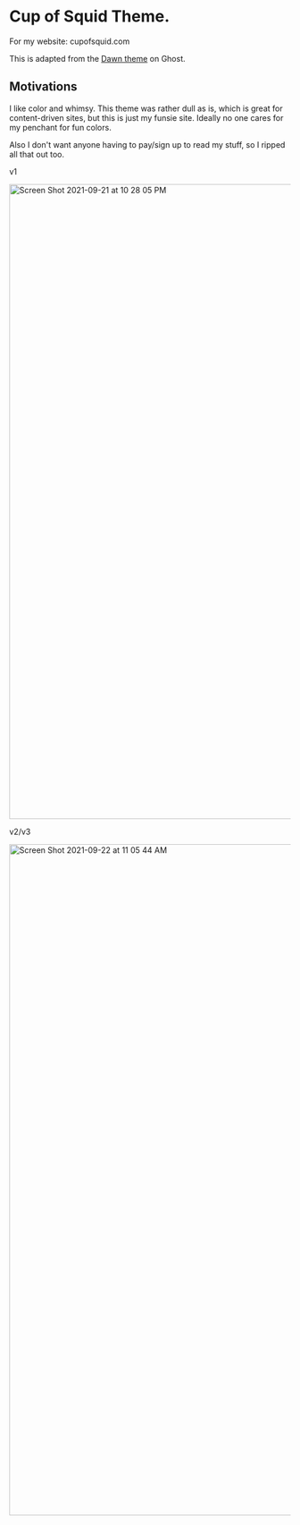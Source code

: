 # Cup of Squid Theme.

For my website: cupofsquid.com

This is adapted from the [Dawn theme](https://dawn.ghost.io) on Ghost.

## Motivations

I like color and whimsy. This theme was rather dull as is, which is great for
content-driven sites, but this is just my funsie site. Ideally no one cares for
my penchant for fun colors. 

Also I don't want anyone having to pay/sign up to read my stuff, so I ripped all 
that out too.

v1

<img width="1135" alt="Screen Shot 2021-09-21 at 10 28 05 PM" src="https://user-images.githubusercontent.com/26049591/134274785-f1a5135b-2889-4bef-a795-68eb7af528fb.png">

v2/v3


<img width="1200" alt="Screen Shot 2021-09-22 at 11 05 44 AM" src="https://user-images.githubusercontent.com/26049591/134434710-b1148761-b6d0-4d69-ba3c-48a0b1a75866.png">

